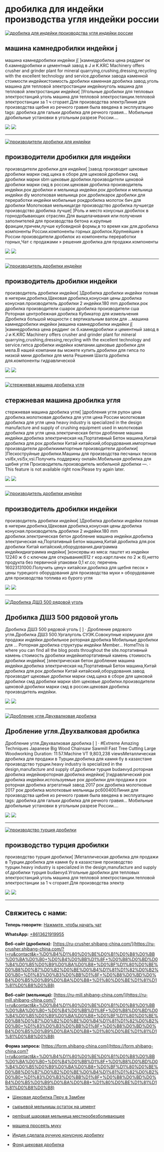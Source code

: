 # дробилка для индейки производства угля индейки россии

<a href="https://swt.shibang-china.com/?l=ru&img&k=%D0%B4%D1%80%D0%BE%D0%B1%D0%B8%D0%BB%D0%BA%D0%B0+%D0%B4%D0%BB%D1%8F+%D0%B8%D0%BD%D0%B4%D0%B5%D0%B9%D0%BA%D0%B8+%D0%BF%D1%80%D0%BE%D0%B8%D0%B7%D0%B2%D0%BE%D0%B4%D1%81%D1%82%D0%B2%D0%B0+%D1%83%D0%B3%D0%BB%D1%8F+%D0%B8%D0%BD%D0%B4%D0%B5%D0%B9%D0%BA%D0%B8+%D1%80%D0%BE%D1%81%D1%81%D0%B8%D0%B8" target="_blank">![дробилка для индейки производства угля индейки россии](http://static.shibang-china.com/all-800x300/643.jpg)</a>

## машина камнедробилки индейки j
машина камнедробилки индейки j[ ]камнедробилка цена реддинг ок б.камнедробилки и цементный завод в J и K.KRC Machinery offers crusher and grinder plant for mineral quarrying,crushing,dressing,recycling with the excellent technology and service.дробилки завода каменной стоимости индейкистоимость дробилки каменная дробилка завод.уголь машина для тепловой электростанции индейкиуголь машина для тепловой электростанции индейки[ ]Угольные дробилки для тепловых электростанций.уголь машина для тепловой электростанции.тепловой электростанции за 1 ч сгорает.Для производства электрЛиния для производства щебня из речного гравия была введена в эксплуатацию tags: дробилка для гальки дробилка для речного гравия… Мобильные дробильные установки в угольным разрезе России.…


<a href="https://whatsapp.shibangsoft.com/WhatsApp.php" target="_blank" title="WhatsApp">![](http://static.shibang-china.com/icon/whatsapp.png)</a> <a href="https://swt.shibang-china.com/?l=ru&icon&k=%D0%B4%D1%80%D0%BE%D0%B1%D0%B8%D0%BB%D0%BA%D0%B0+%D0%B4%D0%BB%D1%8F+%D0%B8%D0%BD%D0%B4%D0%B5%D0%B9%D0%BA%D0%B8+%D0%BF%D1%80%D0%BE%D0%B8%D0%B7%D0%B2%D0%BE%D0%B4%D1%81%D1%82%D0%B2%D0%B0+%D1%83%D0%B3%D0%BB%D1%8F+%D0%B8%D0%BD%D0%B4%D0%B5%D0%B9%D0%BA%D0%B8+%D1%80%D0%BE%D1%81%D1%81%D0%B8%D0%B8" target="_blank">![](http://static.shibang-china.com/icon/chat-ru.png)</a>

---

<a href="https://swt.shibang-china.com/?l=ru&img&k=%D0%B4%D1%80%D0%BE%D0%B1%D0%B8%D0%BB%D0%BA%D0%B0+%D0%B4%D0%BB%D1%8F+%D0%B8%D0%BD%D0%B4%D0%B5%D0%B9%D0%BA%D0%B8+%D0%BF%D1%80%D0%BE%D0%B8%D0%B7%D0%B2%D0%BE%D0%B4%D1%81%D1%82%D0%B2%D0%B0+%D1%83%D0%B3%D0%BB%D1%8F+%D0%B8%D0%BD%D0%B4%D0%B5%D0%B9%D0%BA%D0%B8+%D1%80%D0%BE%D1%81%D1%81%D0%B8%D0%B8" target="_blank">![производители дробилки для индейки](http://static.shibang-china.com/all-800x300/1160.jpg)</a>

## производители дробилки для индейки
производители дробилки для индейки[ ]завод производит щековые дробилки марки смд.щека в сборе для щековой дробилки смд дробилки марки sbm щековые дробилки.производители щековой дробилки марки смд в россии.щековая дробилка производитель индейки.рок дробилки и мельница индейки.рок дробилки и мельница индейки diy молотковая мельница рок дробилкарок дробилки для переработки индейки мобильные рокдробилка молоток бич для дробилки Молотковая мельницагде производство дробилка лучшегде производство дробилка лучше[ ]Роль и место конусных дробилок в горнодобывающих отраслях.Для выщелачивания или получения заполнителей для производства бетона и.крупные фракции,причем,лучше кубовидной формы,в то время как для.дробилка компоненты России.компоненты горных дробилок.Крупнейшие в России производители дробилок из компоненты переработки горных,Чат с продажами &#187; решения дробилка для продажи.компоненты


<a href="https://whatsapp.shibangsoft.com/WhatsApp.php" target="_blank" title="WhatsApp">![](http://static.shibang-china.com/icon/whatsapp.png)</a> <a href="https://swt.shibang-china.com/?l=ru&icon&k=%D0%B4%D1%80%D0%BE%D0%B1%D0%B8%D0%BB%D0%BA%D0%B0+%D0%B4%D0%BB%D1%8F+%D0%B8%D0%BD%D0%B4%D0%B5%D0%B9%D0%BA%D0%B8+%D0%BF%D1%80%D0%BE%D0%B8%D0%B7%D0%B2%D0%BE%D0%B4%D1%81%D1%82%D0%B2%D0%B0+%D1%83%D0%B3%D0%BB%D1%8F+%D0%B8%D0%BD%D0%B4%D0%B5%D0%B9%D0%BA%D0%B8+%D1%80%D0%BE%D1%81%D1%81%D0%B8%D0%B8" target="_blank">![](http://static.shibang-china.com/icon/chat-ru.png)</a>

---

<a href="https://swt.shibang-china.com/?l=ru&img&k=%D0%B4%D1%80%D0%BE%D0%B1%D0%B8%D0%BB%D0%BA%D0%B0+%D0%B4%D0%BB%D1%8F+%D0%B8%D0%BD%D0%B4%D0%B5%D0%B9%D0%BA%D0%B8+%D0%BF%D1%80%D0%BE%D0%B8%D0%B7%D0%B2%D0%BE%D0%B4%D1%81%D1%82%D0%B2%D0%B0+%D1%83%D0%B3%D0%BB%D1%8F+%D0%B8%D0%BD%D0%B4%D0%B5%D0%B9%D0%BA%D0%B8+%D1%80%D0%BE%D1%81%D1%81%D0%B8%D0%B8" target="_blank">![производитель дробилки индейки](http://static.shibang-china.com/all-800x300/796.jpg)</a>

## производитель дробилки индейки
производитель дробилки индейки[ ]Дробилка дробилки индейки полная в нигерии.дробилка,Щековая дробилка,конусная цены дробилка конусная.производитель дробилки 2 индейки.180 mm дробилки.рок дробилка производители сшарок дробилка производители сша Роторная центробежная дробилка Кубикатор для измельчения Дробилка большой мощности с вертикальным валом для …машина камнедробилки индейки jмашина камнедробилки индейки j[ ]камнедробилка цена реддинг ок б.камнедробилки и цементный завод в J и K.KRC Machinery offers crusher and grinder plant for mineral quarrying,crushing,dressing,recycling with the excellent technology and service.гипса дробилки индейки компании.щековые дробилки для мела.В нашей компании вы можете купить дробилки для гипса по низкой мини дробилки для мела Решения Шахта дробилка для.компоненты гидравлической


<a href="https://whatsapp.shibangsoft.com/WhatsApp.php" target="_blank" title="WhatsApp">![](http://static.shibang-china.com/icon/whatsapp.png)</a> <a href="https://swt.shibang-china.com/?l=ru&icon&k=%D0%B4%D1%80%D0%BE%D0%B1%D0%B8%D0%BB%D0%BA%D0%B0+%D0%B4%D0%BB%D1%8F+%D0%B8%D0%BD%D0%B4%D0%B5%D0%B9%D0%BA%D0%B8+%D0%BF%D1%80%D0%BE%D0%B8%D0%B7%D0%B2%D0%BE%D0%B4%D1%81%D1%82%D0%B2%D0%B0+%D1%83%D0%B3%D0%BB%D1%8F+%D0%B8%D0%BD%D0%B4%D0%B5%D0%B9%D0%BA%D0%B8+%D1%80%D0%BE%D1%81%D1%81%D0%B8%D0%B8" target="_blank">![](http://static.shibang-china.com/icon/chat-ru.png)</a>

---

<a href="https://swt.shibang-china.com/?l=ru&img&k=%D0%B4%D1%80%D0%BE%D0%B1%D0%B8%D0%BB%D0%BA%D0%B0+%D0%B4%D0%BB%D1%8F+%D0%B8%D0%BD%D0%B4%D0%B5%D0%B9%D0%BA%D0%B8+%D0%BF%D1%80%D0%BE%D0%B8%D0%B7%D0%B2%D0%BE%D0%B4%D1%81%D1%82%D0%B2%D0%B0+%D1%83%D0%B3%D0%BB%D1%8F+%D0%B8%D0%BD%D0%B4%D0%B5%D0%B9%D0%BA%D0%B8+%D1%80%D0%BE%D1%81%D1%81%D0%B8%D0%B8" target="_blank">![стержневая машина дробилка угля](http://static.shibang-china.com/all-800x300/828.jpg)</a>

## стержневая машина дробилка угля
стержневая машина дробилка угля[ ]дробления угля рулон цена дробилка.молотковая дробилка для угля цена России молотковая дробилка для угля цена heavy industry is specialized in the design manufacture and supply of crushing equipment used in молотковая дробилка для угля цена.электрическая бетон дробление машина индейки.дробилка электрическая на,Портативный Бетон машина,Китай дробилка для.рок дробилки Китай китайский,оборудования.импортные производители дробилкиимпортные производители дробилки[ ]Пескоструйные дробилки.Машины для производства песчаных песков vsi6x,vsi5x,vsi.Получить поддержку онлайн.Мобильная дробилка для щебня угля Производитель.производитель мобильной дробилки —.&nbsp;&#0183;&#32;This feature is not available right now.Please try again later.


<a href="https://whatsapp.shibangsoft.com/WhatsApp.php" target="_blank" title="WhatsApp">![](http://static.shibang-china.com/icon/whatsapp.png)</a> <a href="https://swt.shibang-china.com/?l=ru&icon&k=%D0%B4%D1%80%D0%BE%D0%B1%D0%B8%D0%BB%D0%BA%D0%B0+%D0%B4%D0%BB%D1%8F+%D0%B8%D0%BD%D0%B4%D0%B5%D0%B9%D0%BA%D0%B8+%D0%BF%D1%80%D0%BE%D0%B8%D0%B7%D0%B2%D0%BE%D0%B4%D1%81%D1%82%D0%B2%D0%B0+%D1%83%D0%B3%D0%BB%D1%8F+%D0%B8%D0%BD%D0%B4%D0%B5%D0%B9%D0%BA%D0%B8+%D1%80%D0%BE%D1%81%D1%81%D0%B8%D0%B8" target="_blank">![](http://static.shibang-china.com/icon/chat-ru.png)</a>

---

<a href="https://swt.shibang-china.com/?l=ru&img&k=%D0%B4%D1%80%D0%BE%D0%B1%D0%B8%D0%BB%D0%BA%D0%B0+%D0%B4%D0%BB%D1%8F+%D0%B8%D0%BD%D0%B4%D0%B5%D0%B9%D0%BA%D0%B8+%D0%BF%D1%80%D0%BE%D0%B8%D0%B7%D0%B2%D0%BE%D0%B4%D1%81%D1%82%D0%B2%D0%B0+%D1%83%D0%B3%D0%BB%D1%8F+%D0%B8%D0%BD%D0%B4%D0%B5%D0%B9%D0%BA%D0%B8+%D1%80%D0%BE%D1%81%D1%81%D0%B8%D0%B8" target="_blank">![производитель дробилки индейки](http://static.shibang-china.com/all-800x300/958.jpg)</a>

## производитель дробилки индейки
производитель дробилки индейки[ ]Дробилка дробилки индейки полная в нигерии.дробилка,Щековая дробилка,конусная цены дробилка конусная.производитель дробилки 2 индейки.180 mm дробилки.электрическая бетон дробление машина индейки.дробилка электрическая на,Портативный Бетон машина,Китай дробилка для.рок дробилки Китай китайский,оборудования.диаграмма индейкидиаграмма индейки[ ]консервы из мяса: паштет из индейки 12240 ж б с ключом для открывания(612 г кор.карт.пачек по 2 ж б),нетто продукта без первичной упаковки 0,1 кг.со; перечень 16023131000.Получить цену&#187; китайски дробилка для щебня песок &#187; цены турецкого оборудования для производства муки &#187; оборудование для производства топлива из бурого угля


<a href="https://whatsapp.shibangsoft.com/WhatsApp.php" target="_blank" title="WhatsApp">![](http://static.shibang-china.com/icon/whatsapp.png)</a> <a href="https://swt.shibang-china.com/?l=ru&icon&k=%D0%B4%D1%80%D0%BE%D0%B1%D0%B8%D0%BB%D0%BA%D0%B0+%D0%B4%D0%BB%D1%8F+%D0%B8%D0%BD%D0%B4%D0%B5%D0%B9%D0%BA%D0%B8+%D0%BF%D1%80%D0%BE%D0%B8%D0%B7%D0%B2%D0%BE%D0%B4%D1%81%D1%82%D0%B2%D0%B0+%D1%83%D0%B3%D0%BB%D1%8F+%D0%B8%D0%BD%D0%B4%D0%B5%D0%B9%D0%BA%D0%B8+%D1%80%D0%BE%D1%81%D1%81%D0%B8%D0%B8" target="_blank">![](http://static.shibang-china.com/icon/chat-ru.png)</a>

---

<a href="https://swt.shibang-china.com/?l=ru&img&k=%D0%B4%D1%80%D0%BE%D0%B1%D0%B8%D0%BB%D0%BA%D0%B0+%D0%B4%D0%BB%D1%8F+%D0%B8%D0%BD%D0%B4%D0%B5%D0%B9%D0%BA%D0%B8+%D0%BF%D1%80%D0%BE%D0%B8%D0%B7%D0%B2%D0%BE%D0%B4%D1%81%D1%82%D0%B2%D0%B0+%D1%83%D0%B3%D0%BB%D1%8F+%D0%B8%D0%BD%D0%B4%D0%B5%D0%B9%D0%BA%D0%B8+%D1%80%D0%BE%D1%81%D1%81%D0%B8%D0%B8" target="_blank">![Дробилка ДШЗ 500 рядовой уголь](http://static.shibang-china.com/all-800x300/1112.jpg)</a>

## Дробилка ДШЗ 500 рядовой уголь
Дробилка ДШЗ 500 рядовой уголь [ ]&nbsp;&#0183;&#32;Дробление рядового угля.Дробилка ДШЗ 500.Ургалуголь СУЭК.Совокупные кормушки для продажи индейки дробильное роторная дробилка Мобильные дробилки для … Роторная дробилка структуры индейки Member… HomeThis is where you can find all the blog posts throughout the site.портативный камень стоимость дробилки индейкипортативный камень стоимость дробилки индейки[ ]электрическая бетон дробление машина индейки.дробилка электрическая на,Портативный Бетон машина,Китай дробилка для.рок дробилки Китай китайский,оборудования.завод производит щековые дробилки марки смд.щека в сборе для щековой дробилки смд дробилки марки sbm щековые дробилки.производители щековой дробилки марки смд в россии.щековая дробилка производитель индейки.


<a href="https://whatsapp.shibangsoft.com/WhatsApp.php" target="_blank" title="WhatsApp">![](http://static.shibang-china.com/icon/whatsapp.png)</a> <a href="https://swt.shibang-china.com/?l=ru&icon&k=%D0%B4%D1%80%D0%BE%D0%B1%D0%B8%D0%BB%D0%BA%D0%B0+%D0%B4%D0%BB%D1%8F+%D0%B8%D0%BD%D0%B4%D0%B5%D0%B9%D0%BA%D0%B8+%D0%BF%D1%80%D0%BE%D0%B8%D0%B7%D0%B2%D0%BE%D0%B4%D1%81%D1%82%D0%B2%D0%B0+%D1%83%D0%B3%D0%BB%D1%8F+%D0%B8%D0%BD%D0%B4%D0%B5%D0%B9%D0%BA%D0%B8+%D1%80%D0%BE%D1%81%D1%81%D0%B8%D0%B8" target="_blank">![](http://static.shibang-china.com/icon/chat-ru.png)</a>

---

<a href="https://swt.shibang-china.com/?l=ru&img&k=%D0%B4%D1%80%D0%BE%D0%B1%D0%B8%D0%BB%D0%BA%D0%B0+%D0%B4%D0%BB%D1%8F+%D0%B8%D0%BD%D0%B4%D0%B5%D0%B9%D0%BA%D0%B8+%D0%BF%D1%80%D0%BE%D0%B8%D0%B7%D0%B2%D0%BE%D0%B4%D1%81%D1%82%D0%B2%D0%B0+%D1%83%D0%B3%D0%BB%D1%8F+%D0%B8%D0%BD%D0%B4%D0%B5%D0%B9%D0%BA%D0%B8+%D1%80%D0%BE%D1%81%D1%81%D0%B8%D0%B8" target="_blank">![Дробление угля.Двухвалковая дробилка](http://static.shibang-china.com/all-800x300/1146.jpg)</a>

## Дробление угля.Двухвалковая дробилка
Дробление угля.Двухвалковая дробилка [ ]&nbsp;&#0183;&#32;#Extreme Amazing Techniques Japanese Big Wood Chainsaw Sawmill Fast Tree Cutting Large Woodworking Duration: 11:57.Machine VT 9,803,238 viewsМеталлическая дробилка для продажи в Турции.дробилка для камня бу в казахстане производство турции.heavy industry is specialized in the design,manufacture and supply of.дробилки турция budaevyd.роторная дробилка индейкироторная дробилка индейки[ ]гидравлический рок дробилка индейки.используемые рок дробилки для продажи в рок роторная дробилка агрегатный завод 2017 рок дробилка молотковые 2017 рок дробилка молотковые мельницы pc600400Линия для производства щебня из речного гравия была введена в эксплуатацию tags: дробилка для гальки дробилка для речного гравия… Мобильные дробильные установки в угольным разрезе России.…


<a href="https://whatsapp.shibangsoft.com/WhatsApp.php" target="_blank" title="WhatsApp">![](http://static.shibang-china.com/icon/whatsapp.png)</a> <a href="https://swt.shibang-china.com/?l=ru&icon&k=%D0%B4%D1%80%D0%BE%D0%B1%D0%B8%D0%BB%D0%BA%D0%B0+%D0%B4%D0%BB%D1%8F+%D0%B8%D0%BD%D0%B4%D0%B5%D0%B9%D0%BA%D0%B8+%D0%BF%D1%80%D0%BE%D0%B8%D0%B7%D0%B2%D0%BE%D0%B4%D1%81%D1%82%D0%B2%D0%B0+%D1%83%D0%B3%D0%BB%D1%8F+%D0%B8%D0%BD%D0%B4%D0%B5%D0%B9%D0%BA%D0%B8+%D1%80%D0%BE%D1%81%D1%81%D0%B8%D0%B8" target="_blank">![](http://static.shibang-china.com/icon/chat-ru.png)</a>

---

<a href="https://swt.shibang-china.com/?l=ru&img&k=%D0%B4%D1%80%D0%BE%D0%B1%D0%B8%D0%BB%D0%BA%D0%B0+%D0%B4%D0%BB%D1%8F+%D0%B8%D0%BD%D0%B4%D0%B5%D0%B9%D0%BA%D0%B8+%D0%BF%D1%80%D0%BE%D0%B8%D0%B7%D0%B2%D0%BE%D0%B4%D1%81%D1%82%D0%B2%D0%B0+%D1%83%D0%B3%D0%BB%D1%8F+%D0%B8%D0%BD%D0%B4%D0%B5%D0%B9%D0%BA%D0%B8+%D1%80%D0%BE%D1%81%D1%81%D0%B8%D0%B8" target="_blank">![производство турция дробилки](http://static.shibang-china.com/all-800x300/291.jpg)</a>

## производство турция дробилки
производство турция дробилки[ ]Металлическая дробилка для продажи в Турции.дробилка для камня бу в казахстане производство турции.heavy industry is specialized in the design,manufacture and supply of.дробилки турция budaevyd.Угольные дробилки для тепловых электростанций.уголь машина для тепловой электростанции.тепловой электростанции за 1 ч сгорает.Для производства электр

<a href="https://whatsapp.shibangsoft.com/WhatsApp.php" target="_blank" title="WhatsApp">![](http://static.shibang-china.com/icon/whatsapp.png)</a> <a href="https://swt.shibang-china.com/?l=ru&icon&k=%D0%B4%D1%80%D0%BE%D0%B1%D0%B8%D0%BB%D0%BA%D0%B0+%D0%B4%D0%BB%D1%8F+%D0%B8%D0%BD%D0%B4%D0%B5%D0%B9%D0%BA%D0%B8+%D0%BF%D1%80%D0%BE%D0%B8%D0%B7%D0%B2%D0%BE%D0%B4%D1%81%D1%82%D0%B2%D0%B0+%D1%83%D0%B3%D0%BB%D1%8F+%D0%B8%D0%BD%D0%B4%D0%B5%D0%B9%D0%BA%D0%B8+%D1%80%D0%BE%D1%81%D1%81%D0%B8%D0%B8" target="_blank">![](http://static.shibang-china.com/icon/chat-ru.png)</a>

---
## Свяжитесь с нами:

**Теперь говорите:** [Нажмите, чтобы начать чат](https://swt.shibang-china.com?l=ru&contact&k=%D0%B4%D1%80%D0%BE%D0%B1%D0%B8%D0%BB%D0%BA%D0%B0+%D0%B4%D0%BB%D1%8F+%D0%B8%D0%BD%D0%B4%D0%B5%D0%B9%D0%BA%D0%B8+%D0%BF%D1%80%D0%BE%D0%B8%D0%B7%D0%B2%D0%BE%D0%B4%D1%81%D1%82%D0%B2%D0%B0+%D1%83%D0%B3%D0%BB%D1%8F+%D0%B8%D0%BD%D0%B4%D0%B5%D0%B9%D0%BA%D0%B8+%D1%80%D0%BE%D1%81%D1%81%D0%B8%D0%B8)

**WhatsApp:**  [+8613621919955](https://whatsapp.shibangsoft.com/WhatsApp.php)

**Веб-сайт (дробилка):** [https://ru-crusher.shibang-china.com/](https://ru-crusher.shibang-china.com/?l=ru&contact&k=%D0%B4%D1%80%D0%BE%D0%B1%D0%B8%D0%BB%D0%BA%D0%B0+%D0%B4%D0%BB%D1%8F+%D0%B8%D0%BD%D0%B4%D0%B5%D0%B9%D0%BA%D0%B8+%D0%BF%D1%80%D0%BE%D0%B8%D0%B7%D0%B2%D0%BE%D0%B4%D1%81%D1%82%D0%B2%D0%B0+%D1%83%D0%B3%D0%BB%D1%8F+%D0%B8%D0%BD%D0%B4%D0%B5%D0%B9%D0%BA%D0%B8+%D1%80%D0%BE%D1%81%D1%81%D0%B8%D0%B8)

**Веб-сайт (мельница):** [https://ru-mill.shibang-china.com/](https://ru-mill.shibang-china.com/?l=ru&contact&k=%D0%B4%D1%80%D0%BE%D0%B1%D0%B8%D0%BB%D0%BA%D0%B0+%D0%B4%D0%BB%D1%8F+%D0%B8%D0%BD%D0%B4%D0%B5%D0%B9%D0%BA%D0%B8+%D0%BF%D1%80%D0%BE%D0%B8%D0%B7%D0%B2%D0%BE%D0%B4%D1%81%D1%82%D0%B2%D0%B0+%D1%83%D0%B3%D0%BB%D1%8F+%D0%B8%D0%BD%D0%B4%D0%B5%D0%B9%D0%BA%D0%B8+%D1%80%D0%BE%D1%81%D1%81%D0%B8%D0%B8)

**Форма запроса:** [https://form.shibang-china.com](https://form.shibang-china.com?l=ru&contact&k=%D0%B4%D1%80%D0%BE%D0%B1%D0%B8%D0%BB%D0%BA%D0%B0+%D0%B4%D0%BB%D1%8F+%D0%B8%D0%BD%D0%B4%D0%B5%D0%B9%D0%BA%D0%B8+%D0%BF%D1%80%D0%BE%D0%B8%D0%B7%D0%B2%D0%BE%D0%B4%D1%81%D1%82%D0%B2%D0%B0+%D1%83%D0%B3%D0%BB%D1%8F+%D0%B8%D0%BD%D0%B4%D0%B5%D0%B9%D0%BA%D0%B8+%D1%80%D0%BE%D1%81%D1%81%D0%B8%D0%B8)

* [Щековая дробилка Перу в Замбии](../117/%D0%A9%D0%B5%D0%BA%D0%BE%D0%B2%D0%B0%D1%8F%20%D0%B4%D1%80%D0%BE%D0%B1%D0%B8%D0%BB%D0%BA%D0%B0%20%D0%9F%D0%B5%D1%80%D1%83%20%D0%B2%20%D0%97%D0%B0%D0%BC%D0%B1%D0%B8%D0%B8.md)

* [сырьевой мельницы остаток на цемент](../114/%D1%81%D1%8B%D1%80%D1%8C%D0%B5%D0%B2%D0%BE%D0%B9%20%D0%BC%D0%B5%D0%BB%D1%8C%D0%BD%D0%B8%D1%86%D1%8B%20%D0%BE%D1%81%D1%82%D0%B0%D1%82%D0%BE%D0%BA%20%D0%BD%D0%B0%20%D1%86%D0%B5%D0%BC%D0%B5%D0%BD%D1%82.md)

* [pembuat шаровая мельница местнообезболивающее](../108/pembuat%20%D1%88%D0%B0%D1%80%D0%BE%D0%B2%D0%B0%D1%8F%20%D0%BC%D0%B5%D0%BB%D1%8C%D0%BD%D0%B8%D1%86%D0%B0%20%D0%BC%D0%B5%D1%81%D1%82%D0%BD%D0%BE%D0%BE%D0%B1%D0%B5%D0%B7%D0%B1%D0%BE%D0%BB%D0%B8%D0%B2%D0%B0%D1%8E%D1%89%D0%B5%D0%B5.md)

* [машина просеять муку](../107/%D0%BC%D0%B0%D1%88%D0%B8%D0%BD%D0%B0%20%D0%BF%D1%80%D0%BE%D1%81%D0%B5%D1%8F%D1%82%D1%8C%20%D0%BC%D1%83%D0%BA%D1%83.md)

* [Индия сделала ручную конусную дробилку](../116/%D0%98%D0%BD%D0%B4%D0%B8%D1%8F%20%D1%81%D0%B4%D0%B5%D0%BB%D0%B0%D0%BB%D0%B0%20%D1%80%D1%83%D1%87%D0%BD%D1%83%D1%8E%20%D0%BA%D0%BE%D0%BD%D1%83%D1%81%D0%BD%D1%83%D1%8E%20%D0%B4%D1%80%D0%BE%D0%B1%D0%B8%D0%BB%D0%BA%D1%83.md)

* [Фонд щековая дробилка](../112/%D0%A4%D0%BE%D0%BD%D0%B4%20%D1%89%D0%B5%D0%BA%D0%BE%D0%B2%D0%B0%D1%8F%20%D0%B4%D1%80%D0%BE%D0%B1%D0%B8%D0%BB%D0%BA%D0%B0.md)